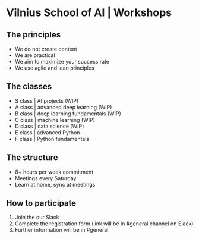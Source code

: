 # Vilnius School of AI | Workshops

## The principles

- We do not create content
- We are practical
- We aim to maximize your success rate
- We use agile and lean principles

## The classes

- S class | AI projects (WIP)
- A class | advanced deep learning (WIP)
- B class | deep learning fundamentals (WIP)
- C class | machine learning (WIP)
- D class | data science (WIP)
- E class | advanced Python
- F class | Python fundamentals

## The structure

- 8+ hours per week commitment
- Meetings every Saturday
- Learn at home, sync at meetings

## How to participate

1. Join the our Slack
1. Complete the registration form (link will be in #general channel on Slack)
1. Further information will be in #general
